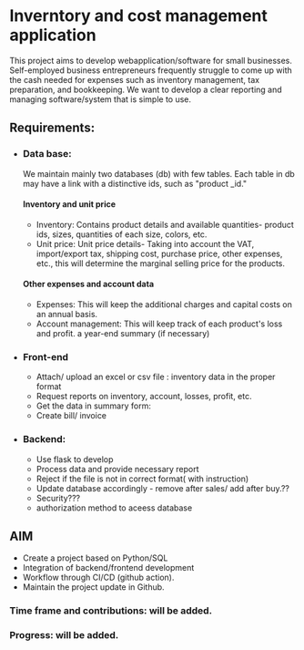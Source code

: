 # Inverntory and cost management application
This project aims to develop webapplication/software for small businesses. Self-employed business entrepreneurs frequently struggle to come up with the cash needed for expenses such as inventory management, tax preparation, and bookkeeping. We want to develop a clear reporting and managing software/system that is simple to use. 


## Requirements:
* ### Data base:
  We maintain mainly two databases (db) with few tables. Each table in db may have a link with a distinctive ids, such as "product _id." 
  #### Inventory and unit price
    * Inventory: Contains product details and available quantities- product ids, sizes, quantities of each size, colors, etc.
    * Unit price: Unit price details- Taking into account the VAT, import/export tax, shipping cost, purchase price, other expenses, etc., this will determine the marginal selling price for the products. 
   #### Other expenses and account data
    * Expenses: This will keep the additional charges and capital costs on an annual basis.
    * Account management: This will keep track of each product's loss and profit. a year-end summary (if necessary)

* ### Front-end
    * Attach/ upload an excel or csv file : inventory data in the proper format
    * Request reports on inventory, account, losses, profit, etc.
    * Get the data in summary form: 
    * Create bill/ invoice

* ### Backend:
    * Use flask to develop
    * Process data and provide necessary report
    * Reject if the file is not in correct format( with instruction)
    * Update database accordingly - remove after sales/ add after buy.??
    * Security??? 
    * authorization method to aceess database

 ## AIM 
 * Create a project based on Python/SQL 
 * Integration of backend/frontend development
 * Workflow through CI/CD (github action).
 * Maintain the project update in Github.
 
 
 ### Time frame and contributions: will be added.
 
 ### Progress: will be added.
